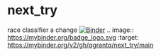 # next_try
race classifier
a change
[![Binder](https://mybinder.org/badge_logo.svg)](https://mybinder.org/v2/gh/qgrantq/next_try/main)
.. image:: https://mybinder.org/badge_logo.svg
 :target: https://mybinder.org/v2/gh/qgrantq/next_try/main
